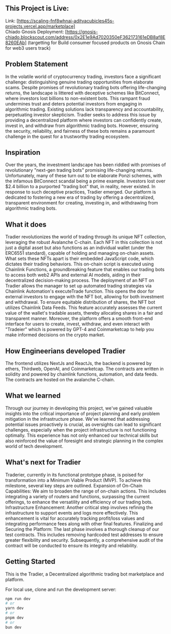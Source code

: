 ## This Project is Live:

Link: [https://scaling-fnf8whnai-adityacubicles45s-projects.vercel.app/marketplace]
<br>
Chiado Gnosis Deployment: [https://gnosis-chiado.blockscout.com/address/0x2E1e9Ad7020350eF362173161eDB8af8E8260EAb] (targetting for Build consumer focused products on Gnosis Chain for web3 users track)

## Problem Statement

In the volatile world of cryptocurrency trading, investors face a significant challenge: distinguishing genuine trading opportunities from elaborate scams. Despite promises of revolutionary trading bots offering life-changing returns, the landscape is littered with deceptive schemes like BitConnect, where investors lost billions to non-existent bots. This rampant fraud undermines trust and deters potential investors from engaging in algorithmic trading. Existing solutions lack transparency and accountability, perpetuating investor skepticism. Tradier seeks to address this issue by providing a decentralized platform where investors can confidently create, invest in, and withdraw from algorithmic trading bots. However, ensuring the security, reliability, and fairness of these bots remains a paramount challenge in the quest for a trustworthy trading ecosystem.

## Inspiration

Over the years, the investment landscape has been riddled with promises of revolutionary "next-gen trading bots" promising life-changing returns. Unfortunately, many of these turn out to be elaborate Ponzi schemes, with the infamous BitConnect scandal being a prime example. Investors lost over $2.4 billion to a purported "trading bot" that, in reality, never existed. In response to such deceptive practices, Tradier emerged. Our platform is dedicated to fostering a new era of trading by offering a decentralized, transparent environment for creating, investing in, and withdrawing from algorithmic trading bots.

## What it does

Tradier revolutionizes the world of trading through its unique NFT collection, leveraging the robust Avalanche C-chain. Each NFT in this collection is not just a digital asset but also functions as an individual wallet (under the ERC6551 standard), capable of holding and managing on-chain assets. What sets these NFTs apart is their embedded JavaScript code, which dictates their trading behaviors. This on-chain script is executed using Chainlink Functions, a groundbreaking feature that enables our trading bots to access both web2 APIs and external AI models, aiding in their decentralized decision-making process. The deployment of an NFT on Tradier allows the manager to set up automated trading strategies via Chainlink Automation's executeTrade function. This opens the door for external investors to engage with the NFT bot, allowing for both investment and withdrawal. To ensure equitable distribution of shares, the NFT bot utilizes Chainlink Data Feeds. This feature accurately assesses the current value of the wallet's tradable assets, thereby allocating shares in a fair and transparent manner. Moreover, the platform offers a smooth front-end interface for users to create, invest, withdraw, and even interact with "Tradeier" which is powered by GPT-4 and Coinmarketcap to help you make informed decisions on the crypto market.

## How Engineerians developed Tradier 

The frontend utilizes NextJs and ReactJs, the backend is powered by ethers, Thirdweb, OpenAI, and Coinmarketcap. The contracts are written in solidity and powered by chainlink functions, automation, and data feeds. The contracts are hosted on the avalanche C-chain.

## What we learned
Through our journey in developing this project, we've gained valuable insights into the critical importance of project planning and early problem mitigation in the infrastructure phase. We've learned that addressing potential issues proactively is crucial, as oversights can lead to significant challenges, especially when the project infrastructure is not functioning optimally. This experience has not only enhanced our technical skills but also reinforced the value of foresight and strategic planning in the complex world of tech development.

## What's next for Tradier

Traderier, currently in its functional prototype phase, is poised for transformation into a Minimum Viable Product (MVP). To achieve this milestone, several key steps are outlined. Expansion of On-Chain Capabilities: We aim to broaden the range of on-chain actions. This includes integrating a variety of routers and functions, surpassing the current offerings, to enhance the versatility and efficiency of our trading bots. Infrastructure Enhancement: Another critical step involves refining the infrastructure to support events and logs more effectively. This enhancement is vital for accurately tracking profit/loss values and integrating performance fees along with other final features. Finalizing and Securing the Platform: The last phase involves a thorough cleanup of our test contracts. This includes removing hardcoded test addresses to ensure greater flexibility and security. Subsequently, a comprehensive audit of the contract will be conducted to ensure its integrity and reliability.


## Getting Started

This is the Tradier, a Decentralized algorithmic trading bot marketplace and platform.

For local use, clone and run the development server:

```bash
npm run dev
# or
yarn dev
# or
pnpm dev
# or
bun dev
```
